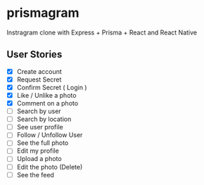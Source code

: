 # prismagram
Instragram clone with Express + Prisma + React and React Native

## User Stories

- [x] Create account
- [x] Request Secret
- [x] Confirm Secret ( Login )
- [x] Like / Unlike a photo
- [x] Comment on a photo
- [ ] Search by user
- [ ] Search by location
- [ ] See user profile
- [ ] Follow / Unfollow User
- [ ] See the full photo
- [ ] Edit my profile
- [ ] Upload a photo
- [ ] Edit the photo (Delete)
- [ ] See the feed